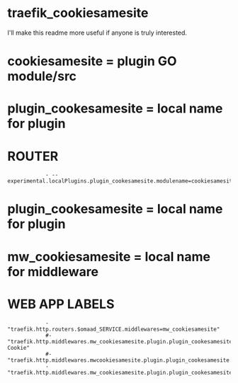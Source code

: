 # traefik_cookiesamesite
I'll make this readme more useful if anyone is truly interested.


# cookiesamesite = plugin GO module/src
# plugin_cookesamesite = local name for plugin

# ROUTER
```
            - --experimental.localPlugins.plugin_cookesamesite.modulename=cookiesamesite
```

# plugin_cookesamesite = local name for plugin
# mw_cookiesamesite = local name for middleware

# WEB APP LABELS

```
            - "traefik.http.routers.$omaad_SERVICE.middlewares=mw_cookiesamesite"
            #- "traefik.http.middlewares.mw_cookiesamesite.plugin.plugin_cookesamesite.rewrites.header=Set-Cookie"
            #- "traefik.http.middlewares.mwcookiesamesite.plugin.plugin_cookesamesite.rewrites.regex=^(.*)$$"
            - "traefik.http.middlewares.mw_cookiesamesite.plugin.plugin_cookesamesite.rewrites.replacement=None"

```
